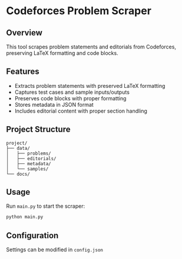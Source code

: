 # Codeforces Problem Scraper

## Overview
This tool scrapes problem statements and editorials from Codeforces, preserving LaTeX formatting and code blocks.

## Features
- Extracts problem statements with preserved LaTeX formatting
- Captures test cases and sample inputs/outputs
- Preserves code blocks with proper formatting
- Stores metadata in JSON format
- Includes editorial content with proper section handling

## Project Structure
```
project/
├── data/
│   ├── problems/
│   ├── editorials/
│   ├── metadata/
│   └── samples/
└── docs/
```

## Usage
Run `main.py` to start the scraper:
```bash
python main.py
```

## Configuration
Settings can be modified in `config.json`
